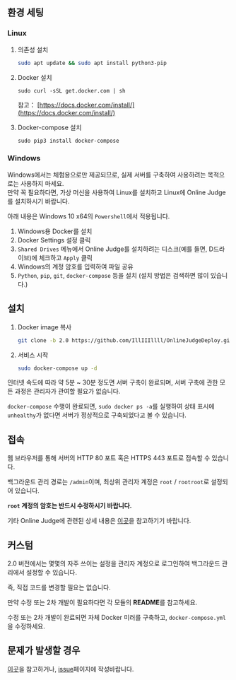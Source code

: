 ## 환경 세팅

### Linux

1. 의존성 설치

    ```bash
    sudo apt update && sudo apt install python3-pip
    ```

2. Docker 설치

    `sudo curl -sSL get.docker.com | sh`
    
    참고： [https://docs.docker.com/install/](https://docs.docker.com/install/)

3. Docker-compose 설치

    `sudo pip3 install docker-compose`

### Windows

Windows에서는 체험용으로만 제공되므로, 실제 서버를 구축하여 사용하려는 목적으로는 사용하지 마세요.  
만약 꼭 필요하다면, 가상 머신을 사용하여 Linux를 설치하고 Linux에 Online Judge를 설치하시기 바랍니다.

아래 내용은 Windows 10 x64의 `Powershell`에서 적용됩니다.

1. Windows용 Docker를 설치
2. Docker Settings 설정 클릭
3. `Shared Drives` 메뉴에서 Online Judge를 설치하려는 디스크(예를 들면, D드라이브)에 체크하고 `Apply` 클릭
4. Windows의 계정 암호를 입력하여 파일 공유
5. `Python`, `pip`, `git`, `docker-compose` 등을 설치 (설치 방법은 검색하면 많이 있습니다.)

## 설치

1. Docker image 복사

    ```bash
    git clone -b 2.0 https://github.com/IllIIIllll/OnlineJudgeDeploy.git && cd OnlineJudgeDeploy
    ```

2. 서비스 시작

    ```bash
    sudo docker-compose up -d
    ```

인터넷 속도에 따라 약 5분 ~ 30분 정도면 서버 구축이 완료되며, 서버 구축에 관한 모든 과정은 관리자가 관여할 필요가 없습니다.

`docker-compose` 수행이 완료되면, `sudo docker ps -a`를 실행하여 상태 표시에 `unhealthy`가 없다면 서버가 정상적으로 구축되었다고 볼 수 있습니다.

## 접속

웹 브라우저를 통해 서버의 HTTP 80 포트 혹은 HTTPS 443 포트로 접속할 수 있습니다.

백그라운드 관리 경로는 `/admin`이며, 최상위 관리자 계정은 `root` / `rootroot`로 설정되어 있습니다.

**`root` 계정의 암호는 반드시 수정하시기 바랍니다.**

기타 Online Judge에 관련된 상세 내용은 [이곳](http://docs.onlinejudge.me/)을 참고하기기 바랍니다.

## 커스텀

2.0 버전에서는 몇몇의 자주 쓰이는 설정을 관리자 계정으로 로그인하여 백그라운드 관리에서 설정할 수 있습니다.

즉, 직접 코드를 변경할 필요는 없습니다.

만약 수정 또는 2차 개발이 필요하다면 각 모듈의 **README**를 참고하세요.

수정 또는 2차 개발이 완료되면 자체 Docker 미러를 구축하고, `docker-compose.yml`을 수정하세요.

## 문제가 발생할 경우

[이곳](http://docs.onlinejudge.me/#/onlinejudge/faq)을 참고하거나, [issue](https://github.com/QingdaoU/OnlineJudgeDeploy/issues)페이지에 작성바랍니다.
